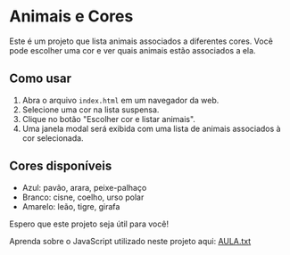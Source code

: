 # Animais e Cores

Este é um projeto que lista animais associados a diferentes cores. Você pode escolher uma cor e ver quais animais estão associados a ela.

## Como usar

1. Abra o arquivo `index.html` em um navegador da web.
2. Selecione uma cor na lista suspensa.
3. Clique no botão "Escolher cor e listar animais".
4. Uma janela modal será exibida com uma lista de animais associados à cor selecionada.

## Cores disponíveis

- Azul: pavão, arara, peixe-palhaço
- Branco: cisne, coelho, urso polar
- Amarelo: leão, tigre, girafa

Espero que este projeto seja útil para você! 

Aprenda sobre o JavaScript utilizado neste projeto aqui: [AULA.txt](AULA.txt)

